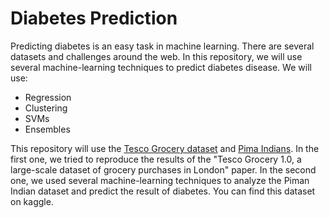 # Diabetes Prediction
Predicting diabetes is an easy task in machine learning. There are several datasets and challenges around the web. In this repository, we will use several machine-learning techniques to predict diabetes disease.
We will use:
  - Regression
  - Clustering
  - SVMs
  - Ensembles

This repository will use the [Tesco Grocery dataset](https://www.nature.com/articles/s41597-020-0397-7) and [Pima Indians](https://www.kaggle.com/datasets/uciml/pima-indians-diabetes-database).
In the first one, we tried to reproduce the results of the "Tesco Grocery 1.0, a large-scale dataset of grocery purchases in London" paper.
In the second one, we used several machine-learning techniques to analyze the Piman Indian dataset and predict the result of diabetes. You can find this dataset on kaggle.

